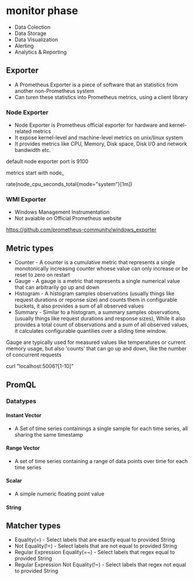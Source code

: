 # monitor phase

+ Data Colection
+ Data Storage
+ Data Visualization
+ Alerting
+ Analytics & Reporting

## Exporter

+ A Prometheus Exporter is a piece of software that an statistics from another non-Prometheus system
+ Can turen these statistics into Prometheus metrics, using a client library

### Node Exporter

+ Node Exporter is Prometheus official exporter for hardware and kernel-related metrics
+ It expose kernel-level and machine-level metrics on unix/linux system
+ It provides metrics like CPU, Memory, Disk space, Disk I/O and network bandwidth etc.

default node exporter port is 9100

metrics start with node_

rate(node_cpu_seconds_total{mode="system"}[1m])

### WMI Exporter

+ Windows Management Instrumentation
+ Not avaiable on Official Prometheus website

https://github.com/prometheus-community/windows_exporter


## Metric types

+ Counter - A counter is a cumulative metric that represents a single monotonically increasing counter whoese value can only increase or be reset to zero on restart
+ Gauge - A gauge is a metric that represents a single numerical value that can arbitrarily go up and down
+ Histogram - A histogram samples observations (usually things like request durations or reponse size) and counts them in configurable buckets, it also provides a sum of all observed values
+ Summary - Similar to a histogram, a summary samples observations,(usually things like request durations and response sizes), While it also provides a total count of observations and a sum of all observed values, it calculates configurable quantilies over a sliding time window.

Gauge are typically used for measured values like temperatures or current memory usage, but also 'counts' that can go up and down, like the number of concurrent requests





curl "localhost:5006?[1-10]"

## PromQL

### Datatypes 

#### Instant Vector 

+ A Set of time series containings a single sample for each time series, all sharing the same timestamp

#### Range Vector

+ A set of time series containing a range of data points over time for each time series

#### Scalar

+ A simple numeric floating point value

#### String

## Matcher types

+ Equality(=) - Select labels that are exactly equal to provided String
+ Not Equality(!=) - Select labels that are not equal to provided String
+ Regular Expression Equality(=~) - Select labels that regex equal to provided String
+ Regular Expression Not Equality(!~) - Select labels that regex not equal to provided String



